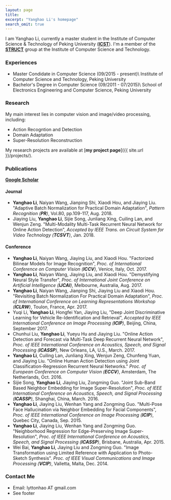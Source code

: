 ```yaml
---
layout: page
title: 
excerpt: "Yanghao Li's homepage"
search_omit: true
---
```


I am Yanghao Li, currently a master student in the Institute of Computer Science & Technology of Peking University ([**ICST**](http://www.icst.pku.edu.cn)). I'm a member of the [**STRUCT**](http://www.icst.pku.edu.cn/course/icb/struct.html) group at the Institute of Computer Science and Technology.

### Experiences
* Master Condidate in Computer Science (09/2015 - present)\\
  Institute of Computer Science and Technology, Peking University
* Bachelor's Degree in Computer Science (09/2011 - 07/2015)\\
  School of Electronics Engineering and Computer Science, Peking University

### Research
My main interest lies in computer vision and image/video processing, including:

* Action Recogntion and Detection
* Domain Adaptation
* Super-Resolution Reconstruction

My research projects are available at [**my project page**]({{ site.url }}/projects/).

### Publications
[**Google Scholar**](https://scholar.google.com/citations?user=-VgS8AIAAAAJ&hl=en)
#### Journal
* **Yanghao Li**, Naiyan Wang, Jianping Shi, Xiaodi Hou, and Jiaying Liu. "Adaptive Batch Normalization for Practical Domain Adaptation", *Pattern Recognition (**PR**)*, Vol.80, pp.109-117, Aug. 2018.
* Jiaying Liu, **Yanghao Li**, Sijie Song, Junliang Xing, Cuiling Lan, and Wenjun Zeng. "Multi-Modality Multi-Task Recurrent Neural Network for Online Action Detection", *Accepted by IEEE Trans. on Circuit System for Video Technology (**TCSVT**)*, Jan. 2018.

#### Conference
* **Yanghao Li**, Naiyan Wang, Jiaying Liu, and Xiaodi Hou. "Factorized Bilinear Models for Image Recognition", *Proc. of International Conference on Computer Vision (**ICCV**)*, Venice, Italy, Oct. 2017.
* **Yanghao Li**, Naiyan Wang, Jiaying Liu, and Xiaodi Hou. "Demystifying Neural Style Transfer", *Proc. of International Joint Conference on Artificial Intelligence (**IJCAI**)*, Melbourne, Australia, Aug. 2017.
* **Yanghao Li**, Naiyan Wang, Jianping Shi, Jiaying Liu and Xiaodi Hou. "Revisiting Batch Normalization For Practical Domain Adaptation", *Proc. of International Conference on Learning Representations Workshop (**ICLRW**)*, Toulon, France, Apr. 2017.
* Yuqi Li, **Yanghao Li**, Hongfei Yan, Jiaying Liu, "Deep Joint Discriminative Learning for Vehicle Re-Identification and Retrieval", *Accepted by IEEE International Conference on Image Processing (**ICIP**)*, Beijing, China, September 2017.
* Chunhui Liu, **Yanghao Li**, Yueyu Hu and Jiaying Liu. "Online Action Detection and Forecast via Multi-Task Deep Recurrent Neural Network", *Proc. of IEEE International Conference on Acoustics, Speech, and Signal Processing (**ICASSP**)*, New Orleans, LA, U.S., March. 2017.
* **Yanghao Li**, Cuiling Lan, Junliang Xing, Wenjun Zeng, Chunfeng Yuan, and Jiaying Liu. "Online Human Action Detection using Joint Classification-Regression Recurrent Neural Networks." *Proc. of European Conference on Computer Vision (**ECCV**)*, Amsterdam, The Netherlands, Oct. 2016.
* Sijie Song, **Yanghao Li**, Jiaying Liu, Zongming Guo. "Joint Sub-Band Based Neighbor Embedding for Image Super-Resolution", *Proc. of IEEE International Conference on Acoustics, Speech, and Signal Processing (**ICASSP**)*, Shanghai, China, March. 2016.
* **Yanghao Li**, Jiaying Liu, Wenhan Yang and Zongming Guo. "Multi-Pose Face Hallucination via Neighbor Embedding for Facial Components", *Proc. of IEEE International Conference on Image Processing (**ICIP**)*, Quebec City, Canada, Sep. 2015.
* **Yanghao Li**, Jiaying Liu, Wenhan Yang and Zongming Guo. "Neighborhood Regression for Edge-Preserving Image Super-Resolution", *Proc. of IEEE International Conference on Acoustics, Speech, and Signal Processing (**ICASSP**)*, Brisbane, Australia, Apr. 2015.
* Wei Bai, **Yanghao Li**, Jiaying Liu and Zongming Guo. "Image Transformation using Limited Reference with Application to Photo-Sketch Synthesis". *Proc. of IEEE Visual Communications and Image Processing (**VCIP**)*, Valletta, Malta, Dec. 2014. 


### Contact Me
* Email: lyttonhao AT gmail.com
* See footer
